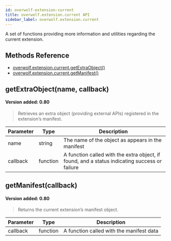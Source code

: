 ```yaml
---
id: overwolf-extension-current
title: overwolf.extension.current API
sidebar_label: overwolf.extension.current
---
```


A set of functions providing more information and utilities regarding the current extension.

## Methods Reference

* [overwolf.extension.current.getExtraObject()](#getextraobjectname-callback)
* [overwolf.extension.current.getManifest()](#getmanifestcallback)

## getExtraObject(name, callback)
#### Version added: 0.80

> Retrieves an extra object (providing external APIs) registered in the extension’s manifest.

Parameter | Type       | Description                                                                                    |
--------- | -----------| ---------------------------------------------------------------------------------------------- |
name	  | string     | The name of the object as appears in the manifest                                              |
callback  | function   | A function called with the extra object, if found, and a status indicating success or failure  |

## getManifest(callback)
#### Version added: 0.80

> Returns the current extension’s manifest object.

Parameter | Type       | Description                                       |
--------- | -----------| ------------------------------------------------- |
callback  | function   | A function called with the manifest data          |